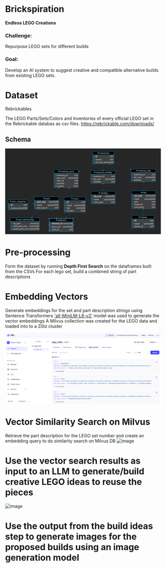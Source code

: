 # Brickspiration
**Endless LEGO Creations**
### Challenge:
Repurpose LEGO sets for different builds
### Goal:
Develop an AI system to suggest creative and compatible alternative builds from existing LEGO sets.

# Dataset
Rebrickables

The LEGO Parts/Sets/Colors and Inventories of every official LEGO set in the Rebrickable databas as csv files.
https://rebrickable.com/downloads/
## Schema
![alt text](image-2.png)

# Pre-processing
Form the dataset by running **Depth First Search** on the dataframes built from the CSVs
For each lego set, build a combined string of part descriptions

# Embedding Vectors
Generate embeddings for the set and part description strings using Sentence Transformers
['all-MiniLM-L6-v2'](https://huggingface.co/sentence-transformers/all-MiniLM-L6-v2) model was used to generate the vector embeddings
A Milvus collection was created for the LEGO data and loaded into to a Zilliz cluster

![alt text](image-1.png)

# Vector Similarity Search on Milvus 
Retrieve the part description for the LEGO set number and create an embedding query to do similarity search on Milvus DB
![image](https://github.com/user-attachments/assets/316d0a1e-442d-475d-a0bb-f6356d870491)

# Use the vector search results as input to an LLM to generate/build creative LEGO ideas to reuse the pieces
![image](https://github.com/user-attachments/assets/3d3c8869-4c79-47e5-ab38-39536b87f5a0)

# Use the output from the build ideas step to generate images for the proposed builds using an image generation model 




